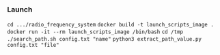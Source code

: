 ### Launch

`cd .../radio_frequency_system`
`docker build -t launch_scripts_image .`
`docker run -it --rm launch_scripts_image /bin/bash`
`cd /tmp`
`./search_path.sh config.txt "name"`
`python3 extract_path_value.py config.txt "file"`